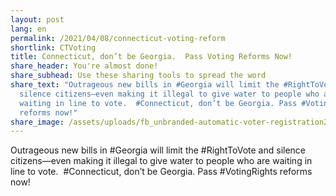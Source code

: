 ```yaml
---
layout: post
lang: en
permalink: /2021/04/08/connecticut-voting-reform
shortlink: CTVoting
title: Connecticut, don’t be Georgia.  Pass Voting Reforms Now!
share_header: You're almost done!
share_subhead: Use these sharing tools to spread the word
share_text: "Outrageous new bills in #Georgia will limit the #RightToVote and
  silence citizens—even making it illegal to give water to people who are
  waiting in line to vote.  #Connecticut, don’t be Georgia. Pass #VotingRights
  reforms now!"
share_image: /assets/uploads/fb_unbranded-automatic-voter-registration2.png
---
```

Outrageous new bills in #Georgia will limit the #RightToVote and silence citizens—even making it illegal to give water to people who are waiting in line to vote.  #Connecticut, don’t be Georgia. Pass #VotingRights reforms now!